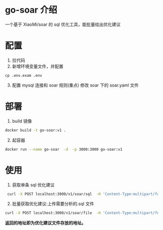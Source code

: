 # go-soar 介绍
一个基于 XiaoMi/soar 的 sql 优化工具，能批量给出优化建议

# 配置
1. 拉代码
2. 新增环境变量文件，并配置
```
cp .env.exam .env
```
3. 配置 mysql 连接和 soar 规则(重点)
修改 soar 下的 soar.yaml 文件

# 部署
1. build 镜像
```bash
docker build -t go-soar:v1 .
```
2. 起容器
```bash
docker run --name go-soar  -d  -p 3000:3000 go-soar:v1
```

# 使用
1. 获取单条 sql 优化建议
```bash
 curl -X POST localhost:3000/v1/soar/sql  -H 'Content-Type:multipart/form-data' -F 'sql=SELECT * FROM live_order WHERE user_id =11963232 ORDER BY order_number DESC'
```
2. 批量获取优化建议:上传需要分析的.sql 文件
```bash
curl -X POST localhost:3000/v1/soar/file  -H 'Content-Type:multipart/form-data' -F "sql_file=@E:\test.sql"
```

**返回的地址即为优化建议文件存放的地址。**
